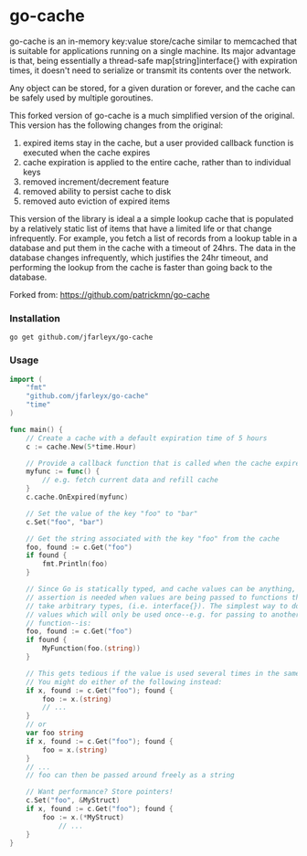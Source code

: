 # go-cache

go-cache is an in-memory key:value store/cache similar to memcached that is suitable for applications running on a single machine. Its major advantage is that, being essentially a thread-safe map[string]interface{} with expiration times, it doesn't need to serialize or transmit its contents over the network.

Any object can be stored, for a given duration or forever, and the cache can be safely used by multiple goroutines.

This forked version of go-cache is a much simplified version of the original. This version 
has the following changes from the original:

1. expired items stay in the cache, but a user provided callback function is executed when the cache expires
2. cache expiration is applied to the entire cache, rather than to individual keys
3. removed increment/decrement feature
4. removed ability to persist cache to disk
5. removed auto eviction of expired items

This version of the library is ideal a a simple lookup cache that is populated by a relatively static list 
of items that have a limited life or that change infrequently. For example, you fetch a list of records from 
a lookup table in a database and put them in the cache with a timeout of 24hrs. The data in the database changes 
infrequently, which justifies the 24hr timeout, and performing the lookup from the cache is faster than going 
back to the database. 

Forked from: https://github.com/patrickmn/go-cache

### Installation

`go get github.com/jfarleyx/go-cache`

### Usage

```go
import (
	"fmt"
	"github.com/jfarleyx/go-cache"
	"time"
)

func main() {
	// Create a cache with a default expiration time of 5 hours
	c := cache.New(5*time.Hour)

	// Provide a callback function that is called when the cache expires
	myfunc := func() {
		// e.g. fetch current data and refill cache
	}
	c.cache.OnExpired(myfunc)

	// Set the value of the key "foo" to "bar"
	c.Set("foo", "bar")

	// Get the string associated with the key "foo" from the cache
	foo, found := c.Get("foo")
	if found {
		fmt.Println(foo)
	}

	// Since Go is statically typed, and cache values can be anything, type
	// assertion is needed when values are being passed to functions that don't
	// take arbitrary types, (i.e. interface{}). The simplest way to do this for
	// values which will only be used once--e.g. for passing to another
	// function--is:
	foo, found := c.Get("foo")
	if found {
		MyFunction(foo.(string))
	}

	// This gets tedious if the value is used several times in the same function.
	// You might do either of the following instead:
	if x, found := c.Get("foo"); found {
		foo := x.(string)
		// ...
	}
	// or
	var foo string
	if x, found := c.Get("foo"); found {
		foo = x.(string)
	}
	// ...
	// foo can then be passed around freely as a string

	// Want performance? Store pointers!
	c.Set("foo", &MyStruct)
	if x, found := c.Get("foo"); found {
		foo := x.(*MyStruct)
			// ...
	}
}
```